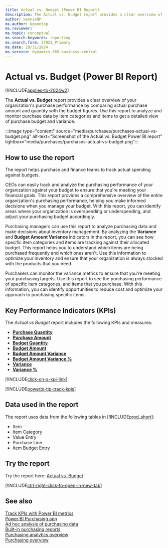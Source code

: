 ```yaml
---
title: Actual vs. Budget (Power BI Report)
description: The Actual vs. Budget report provides a clear overview of your organization's purchase performance by comparing actual purchase amount and quantity with the budget figures.
author: kennieNP
ms.author: kepontop
ms.reviewer:
ms.topic: conceptual
ms.search.keywords: reporting
ms.search.form: 37021_Primary
ms.date: 10/31/2024
ms.service: dynamics-365-business-central
---
```


# Actual vs. Budget (Power BI Report)

[!INCLUDE[applies-to-2024w2](includes/applies-to-2024w2.md)]

The **Actual vs. Budget** report provides a clear overview of your organization's purchase performance by comparing actual purchase amount and quantity with the budget figures. Use this report to analyze and monitor purchase data by item categories and items to get a detailed view of purchase budget and variance.

:::image type="content" source="media/purchases/purchases-actual-vs-budget.png" alt-text="Screenshot of the Actual vs. Budget Power BI report" lightbox="media/purchases/purchases-actual-vs-budget.png":::

## How to use the report

The report helps purchase and finance teams to track actual spending against budgets.

CEOs can easily track and analyze the purchasing performance of your organization against your budget to ensure that you're meeting your financial goals. This report provides a comprehensive overview of the entire organization's purchasing performance, helping you make informed decisions when you manage your budget. With this report, you can identify areas where your organization is overspending or underspending, and adjust your purchasing budget accordingly.  

Purchasing managers can use this report to analyze purchasing data and make decisions about inventory management. By analyzing the **Variance** and **Budget Amount Variance** indicators in the report, you can see how specific item categories and items are tracking against their allocated budget. This report helps you to understand which items are being purchased frequently and which ones aren't. Use this information to optimize your inventory and ensure that your organization is always stocked with the products that you need.  

Purchasers can monitor the variance metrics to ensure that you're meeting your purchasing targets. Use this report to see the purchasing performance of specific item categories, and items that you purchase. With this information, you can identify opportunities to reduce cost and optimize your approach to purchasing specific items.

## Key Performance Indicators (KPIs)

The *Actual vs Budget* report includes the following KPIs and measures: 

- [**Purchase Quantity**](purchases-powerbi-kpis.md#purchase-quantity)  
- [**Purchase Amount**](purchases-powerbi-kpis.md#purchase-amount)  
- [**Budget Quantity**](purchases-powerbi-kpis.md#budget-quantity)  
- [**Budget Amount**](purchases-powerbi-kpis.md#budget-amount)  
- [**Budget Amount Variance**](purchases-powerbi-kpis.md#budget-amount-variance)
- [**Budget Amount Variance %**](purchases-powerbi-kpis.md#budget-amount-variance-)  
- [**Variance**](purchases-powerbi-kpis.md#budget-quantity-variance)  
- [**Variance %**](purchases-powerbi-kpis.md#budget-quantity-variance-)  

[!INCLUDE[click-on-a-kpi-link](includes/click-on-a-kpi-link.md)] 

[!INCLUDE[powerbi-tip-track-kpis](includes/powerbi-tip-track-kpis.md)]

## Data used in the report

The report uses data from the following tables in [!INCLUDE[prod_short](includes/prod_short.md)]:

- Item
- Item Category
- Value Entry
- Purchase Line
- Item Budget Entry

## Try the report

Try the report here: [Actual vs. Budget](https://businesscentral.dynamics.com?page=37021)

[!INCLUDE[ctrl-right-click-to-open-in-new-tab](includes/ctrl-right-click-to-open-in-new-tab.md)]

## See also

[Track KPIs with Power BI metrics](track-kpis-with-power-bi-metrics.md)  
[Power BI Purchasing app](purchases-powerbi-app.md)  
[Ad hoc analysis of purchasing data](ad-hoc-analysis-purchasing.md)  
[Built-in purchasing reports](purchase-reports.md)  
[Purchasing analytics overview](purchasing-analytics-overview.md)  
[Purchasing overview](purchasing-manage-purchasing.md)